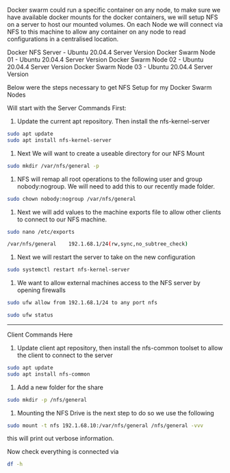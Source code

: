 Docker swarm could run a specific container on any node, to make sure we have available docker mounts for the docker containers, we will setup NFS on a server to host our mounted volumes. On each Node we will connect via NFS to this machine to allow any container on any node to read configurations in a centralised location.

Docker NFS Server - Ubuntu 20.04.4 Server Version
Docker Swarm Node 01 - Ubuntu 20.04.4 Server Version
Docker Swarm Node 02 - Ubuntu 20.04.4 Server Version
Docker Swarm Node 03 - Ubuntu 20.04.4 Server Version

Below were the steps necessary to get NFS Setup for my Docker Swarm Nodes

Will start with the Server Commands First:

1. Update the current apt repository. Then install the nfs-kernel-server

```bash
sudo apt update
sudo apt install nfs-kernel-server
```

1. Next We will want to create a useable directory for our NFS Mount
```bash
sudo mkdir /var/nfs/general -p
```

1. NFS will remap all root operations to the following user and group nobody:nogroup. We will need to add this to our recently made folder.
```bash
sudo chown nobody:nogroup /var/nfs/general
```

1. Next we will add values to the machine exports file to allow other clients to connect to our NFS machine.
```bash
sudo nano /etc/exports
```

```bash
/var/nfs/general    192.1.68.1/24(rw,sync,no_subtree_check)
```

1. Next we will restart the server to take on the new configuration
```bash
sudo systemctl restart nfs-kernel-server
```

1. We want to allow external machines access to the NFS server by opening firewalls
```bash
sudo ufw allow from 192.1.68.1/24 to any port nfs
```

```bash
sudo ufw status
```

---
Client Commands Here

1. Update client apt repository, then install the nfs-common toolset to allow the client to connect to the server

```bash
sudo apt update
sudo apt install nfs-common
```

1. Add a new folder for the share
```bash
sudo mkdir -p /nfs/general
```

1. Mounting the NFS Drive is the next step to do so we use the following
```bash
sudo mount -t nfs 192.1.68.10:/var/nfs/general /nfs/general -vvv
```

this will print out verbose information.

Now check everything is connected via
```bash
df -h
```